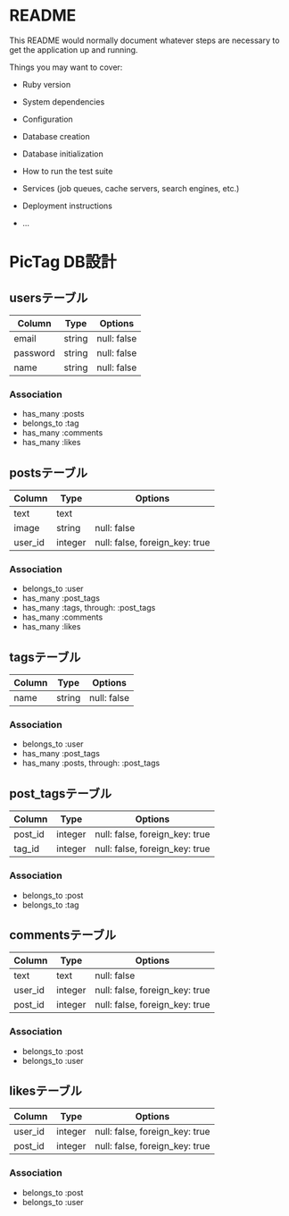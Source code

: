 # README

This README would normally document whatever steps are necessary to get the
application up and running.

Things you may want to cover:

* Ruby version

* System dependencies

* Configuration

* Database creation

* Database initialization

* How to run the test suite

* Services (job queues, cache servers, search engines, etc.)

* Deployment instructions

* ...

# PicTag DB設計
## usersテーブル
|Column|Type|Options|
|------|----|-------|
|email|string|null: false|
|password|string|null: false|
|name|string|null: false|
### Association
- has_many :posts
- belongs_to :tag
- has_many :comments
- has_many :likes

## postsテーブル
|Column|Type|Options|
|------|----|-------|
|text|text||
|image|string|null: false|
|user_id|integer|null: false, foreign_key: true|
### Association
- belongs_to :user
- has_many :post_tags
- has_many :tags,   through:  :post_tags
- has_many :comments
- has_many :likes

## tagsテーブル
|Column|Type|Options|
|------|----|-------|
|name|string|null: false|
### Association
- belongs_to :user
- has_many :post_tags
- has_many  :posts,  through:  :post_tags

## post_tagsテーブル
|Column|Type|Options|
|------|----|-------|
|post_id|integer|null: false, foreign_key: true|
|tag_id|integer|null: false, foreign_key: true|
### Association
- belongs_to :post
- belongs_to :tag

## commentsテーブル
|Column|Type|Options|
|------|----|-------|
|text|text|null: false|
|user_id|integer|null: false, foreign_key: true|
|post_id|integer|null: false, foreign_key: true|
### Association
- belongs_to :post
- belongs_to :user

## likesテーブル
|Column|Type|Options|
|------|----|-------|
|user_id|integer|null: false, foreign_key: true|
|post_id|integer|null: false, foreign_key: true|
### Association
- belongs_to :post
- belongs_to :user